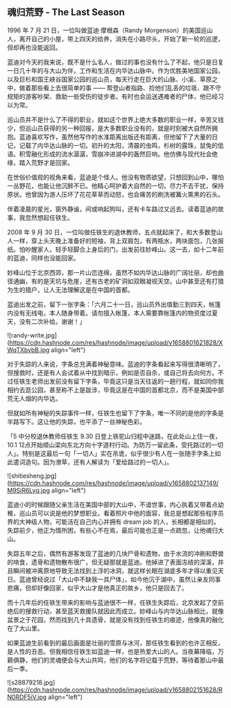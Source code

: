 ## 魂归荒野 - The Last Season

1996 年 7 月 21 日，一位叫做蓝迪·摩根森（Randy Morgenson）的美国巡山人，离开自己的小屋，带上四天的给养，消失在小路尽头，开始了新一轮的巡逻，但却再也没能返回。

蓝迪对今天的我来说，既不是什么名人，做过的事也没有什么了不起，他只是日复一日几十年的与大山为伴，工作和生活在内华达山脉中。作为优胜美地国家公园，以及巨杉和国王峡谷国家公园的巡山员，每天行走在巨大的山脉、小溪、草原之中，做着那些看上去很简单的事 —— 帮登山者指路、捡他们乱丢的垃圾、跟不守规矩的游客吵架、救助一些受伤的徒步者。有时也会运送遇难者的尸体，他已经习以为常。

巡山员并不是什么了不得的职业，就如这个世界上绝大多数的职业一样，辛苦又钱少，但巡山员获得的另一种回报，是大多数职业没有的，就是时刻被大自然所拥抱。蓝迪喜欢写作，虽然他写作的水准距离出版还有距离，但他留下了大量的日记，记载了内华达山脉的一切。初升的太阳，清晨的虫鸣，杉树的露珠，鼠兔的低语。积雪融化形成的流水潺潺，雪崩冲进湖中的轰然巨响。他仿佛与现代社会绝缘，踏入荒野才是回家。

在世俗价值观的视角来看，蓝迪是个怪人。他没有物质欲望，只想回到山中，哪怕一丛野花，也能让他沉醉不已。他精心呵护着大自然的一切，尽力不去干扰，保持原状。他曾因为游人压坏了花花草草而动怒，也会痛苦的刷洗被篝火熏黑的石头。

伴着凌晨的星光，窗外静谧，间或响起狗叫，还有卡车路过又远去。读着蓝迪的故事，我忽然想起任铁生。

2008 年 9 月 30 日，一位叫做任铁生的退休教师，五点就起床了，和大多数登山人一样，穿上头天晚上准备好的短袖，背上双肩包，有两瓶水，两块面包，几张报纸。怕吵醒家人，轻手轻脚合上身后的门，出发前往妙峰山。这一去，如十二年前的蓝迪，同样也没能回家。

妙峰山位于北京西郊，那一片山峦连绵，虽然不如内华达山脉的广阔壮丽，却也曲径通幽，有的是天坑与危崖，还有古老的矿洞如双眼凝视天空。山中甚至还有打猎为生的猎户，让人无法理解这是在中国的首都。

蓝迪出发之前，留下一张字条：「六月二十一日，巡山员外出值勤三到四天，帐篷内没有无线电，本人随身带着。请勿擅入帐篷，本人需要靠帐篷内的物资度过夏天，没有二次补给。谢谢！」


![randy-write.jpg](https://cdn.hashnode.com/res/hashnode/image/upload/v1658801621828/XWqTXbvbB.jpg align="left")

对于失踪的人来说，字条总充满着神秘意味。蓝迪的字条看起来写得很清晰明了，但搜救时，还是有人会试着从中找到暗示，例如是否自杀，或自己将去向何方。不过任铁生老师出发前没有留下字条，毕竟这只是当天往返的一趟行程，就如同你我相约去逛公园，甚至称不上是跋涉，毕竟这是在中国的首都北京，而不是美国中部荒无人烟的内华达。

但就如所有神秘的失踪事件一样，任铁生也留下了字条，唯一不同的是他的字条是半路写下。这让他的失踪，也平添了一丝神秘色彩。

「5 中分校退休教师任铁生 9.30 日登上铁驼山归程中迷路，在此处山上住一夜，10.1 12点开始顺山梁向东北方向十字道村行动。为防万一留此条，受托路过的一切人」。特别是这最后一句「一切人」实在吊诡，似乎很少有人在一张随手字条上如此遣词造句。因为潦草，还有人解读为「爱给路过的一切人」。


![shitiesheng.jpg](https://cdn.hashnode.com/res/hashnode/image/upload/v1658802137149/M9SjR6Lyq.jpg align="left")


蓝迪小的时候跟随父亲生活在美国中部的大山中，不谙世事，内心执着又带着点幼稚，巡山员可以说是他的梦想职业。看着照片中他的面容，我总是想起那些程序员界的大神级人物，可能活在自己内心并拥有 dream job 的人，长相都是相似的。失踪前夕，他正为情所困，有些心不在焉，最后可能也正是一点疏忽，让他魂归大山。

失踪五年之后，偶然有游客发现了蓝迪的几块尸骨和遗物，由于水流的冲刷和野兽的啃食，遗骨和遗物散布很广，但无疑那就是蓝迪。他掉进了表面冻结的深溪，并且瞬间被冲离原地导致无法找到上浮的冰洞，就这样长眠在湖底多年才得以重见天日。蓝迪曾经说过「大山中不缺我一具尸体」，如今他沉于湖中，虽然让亲友同事悲痛，但却好像回家，似乎大山才是他真正的故乡，他只是回去了。

而十几年后的任铁生带来的影响与蓝迪很不一样，任铁生失踪后，北京发起了空前绝后的搜救行动，甚至蓝天救援队就因此而成立。妙峰山与内华达山脉相比，就像盆景之于花园，然而找到几十具遗骨，就是没有找到任铁生的痕迹，他像真的融化在了大山里。

如果蓝迪生前看到的最后画面是壮丽的雪原与冰河，那任铁生看到的也许正相反，是人性的丑恶。但我相信任铁生如蓝迪一样，也是热爱大山的人。当夜幕降临，万籁俱静，他们的灵魂便会与大山共鸣，他们的名字将记载于荒野，等待着那山中最后一季。


![s28879218.jpg](https://cdn.hashnode.com/res/hashnode/image/upload/v1658802151628/RN0RDF5iV.jpg align="left")


